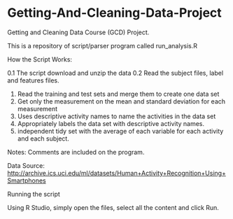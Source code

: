 Getting-And-Cleaning-Data-Project
=================================


Getting and Cleaning Data Course (GCD) Project.

This is a repository of script/parser program called run_analysis.R 


How the Script Works:
  
  0.1 The script download and unzip the data 
  0.2 Read the subject files, label and features files. 
  1. Read the training and test sets and merge them to create one data set
  2. Get only the measurement on the mean and standard deviation for each measurement
  3. Uses descriptive activity names to name the activities in the data set
  4. Appropriately labels the data set with descriptive activity names.
  5. independent tidy set with the average of each variable for each activity and each subject.

Notes: Comments are included on the program.

Data Source: http://archive.ics.uci.edu/ml/datasets/Human+Activity+Recognition+Using+Smartphones 

Running the script

Using R Studio, simply open the files, select all the content and click Run.
